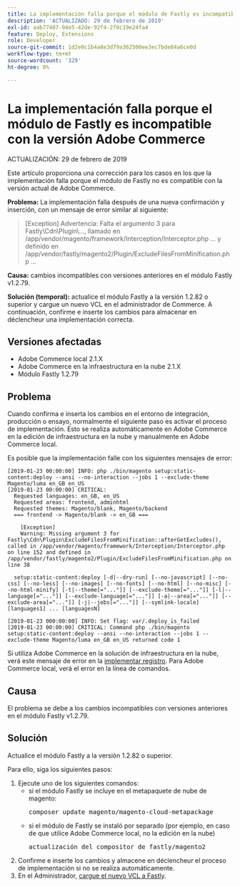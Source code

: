 ```yaml
---
title: La implementación falla porque el módulo de Fastly es incompatible con la versión Adobe Commerce
description: 'ACTUALIZADO: 29 de febrero de 2019'
exl-id: aab77407-94e5-42de-92f4-2f0c19e24fa4
feature: Deploy, Extensions
role: Developer
source-git-commit: 1d2e0c1b4a8e3d79a362500ee3ec7bde84a6ce0d
workflow-type: tm+mt
source-wordcount: '329'
ht-degree: 0%

---
```


# La implementación falla porque el módulo de Fastly es incompatible con la versión Adobe Commerce

ACTUALIZACIÓN: 29 de febrero de 2019

Este artículo proporciona una corrección para los casos en los que la implementación falla porque el módulo de Fastly no es compatible con la versión actual de Adobe Commerce.

**Problema:** La implementación falla después de una nueva confirmación y inserción, con un mensaje de error similar al siguiente:

>\[Exception\] Advertencia: Falta el argumento 3 para Fastly\\Cdn\\Plugin\\..., llamado en /app/vendor/magento/framework/Interception/Interceptor.php ... y definido en /app/vendor/fastly/magento2/Plugin/ExcludeFilesFromMinification.php ...

**Causa:** cambios incompatibles con versiones anteriores en el módulo Fastly v1.2.79.

**Solución (temporal):** actualice el módulo Fastly a la versión 1.2.82 o superior y cargue un nuevo VCL en el administrador de Commerce. A continuación, confirme e inserte los cambios para almacenar en déclencheur una implementación correcta.

## Versiones afectadas

* Adobe Commerce local 2.1.X
* Adobe Commerce en la infraestructura en la nube 2.1.X
* Módulo Fastly 1.2.79

## Problema

Cuando confirma e inserta los cambios en el entorno de integración, producción o ensayo, normalmente el siguiente paso es activar el proceso de implementación. Esto se realiza automáticamente en Adobe Commerce en la edición de infraestructura en la nube y manualmente en Adobe Commerce local.

Es posible que la implementación falle con los siguientes mensajes de error:

```
[2019-01-23 00:00:00] INFO: php ./bin/magento setup:static-content:deploy --ansi --no-interaction --jobs 1 --exclude-theme Magento/luma en_GB en_US
[2019-01-23 00:00:00] CRITICAL:
  Requested languages: en_GB, en_US
  Requested areas: frontend, adminhtml
  Requested themes: Magento/blank, Magento/backend
  === frontend -> Magento/blank -> en_GB ===

    [Exception]
    Warning: Missing argument 3 for Fastly\Cdn\Plugin\ExcludeFilesFromMinification::afterGetExcludes(), called in /app/vendor/magento/framework/Interception/Interceptor.php on line 152 and defined in /app/vendor/fastly/magento2/Plugin/ExcludeFilesFromMinification.php on line 38

  setup:static-content:deploy [-d|--dry-run] [--no-javascript] [--no-css] [--no-less] [--no-images] [--no-fonts] [--no-html] [--no-misc] [--no-html-minify] [-t|--theme[="..."]] [--exclude-theme[="..."]] [-l|--language[="..."]] [--exclude-language[="..."]] [-a|--area[="..."]] [--exclude-area[="..."]] [-j|--jobs[="..."]] [--symlink-locale] [languages1] ... [languagesN]

[2019-01-23 000:00:00] INFO: Set flag: var/.deploy_is_failed
[2019-01-23 00:00:00] CRITICAL: Command php ./bin/magento setup:static-content:deploy --ansi --no-interaction --jobs 1 --exclude-theme Magento/luma en_GB en_US returned code 1
```

Si utiliza Adobe Commerce en la solución de infraestructura en la nube, verá este mensaje de error en la [implementar registro](https://devdocs.magento.com/guides/v2.3/cloud/trouble/environments-logs.html#log-deploy-log). Para Adobe Commerce local, verá el error en la línea de comandos.

## Causa

El problema se debe a los cambios incompatibles con versiones anteriores en el módulo Fastly v1.2.79.

## Solución

Actualice el módulo Fastly a la versión 1.2.82 o superior.

Para ello, siga los siguientes pasos:

1. Ejecute uno de los siguientes comandos:
   * si el módulo Fastly se incluye en el metapaquete de nube de magento:    <pre>composer update magento/magento-cloud-metapackage</pre>
   * si el módulo de Fastly se instaló por separado (por ejemplo, en caso de que utilice Adobe Commerce local, no la edición en la nube) <pre>actualización del compositor de fastly/magento2</pre>
1. Confirme e inserte los cambios y almacene en déclencheur el proceso de implementación si no se realiza automáticamente.
1. En el Administrador, [cargue el nuevo VCL a Fastly](https://devdocs.magento.com/guides/v2.3/cloud/cdn/configure-fastly.html#upload-vcl-snippets).
